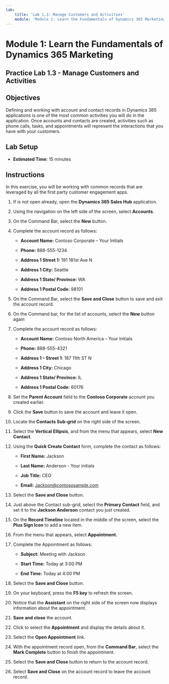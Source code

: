```yaml
---
lab:
    title: 'Lab 1.3: Manage Customers and Activities'
    module: 'Module 1: Learn the Fundamentals of Dynamics 365 Marketing'
---
```


Module 1: Learn the Fundamentals of Dynamics 365 Marketing
========================

## Practice Lab 1.3 - Manage Customers and Activities

## Objectives

Defining and working with account and contact records in Dynamics 365 applications is one of the most common activities you will do in the application. Once accounts and contacts are created, activities such as phone calls, tasks, and appointments will represent the interactions that you have with your customers.

## Lab Setup

  - **Estimated Time**: 15 minutes

## Instructions

In this exercise, you will be working with common records that are leveraged by all the first party customer engagement apps. 

1. If is not open already, open the **Dynamics 365 Sales Hub** application. 

2. Using the navigation on the left side of the screen, select **Accounts**. 

3. On the Command Bar, select the **New** button.

4. Complete the account record as follows:

	- **Account Name:** Contoso Corporate – Your Initials

	- **Phone:** 888-555-1234

	- **Address 1 Street 1:** 191 181st Ave N

	- **Address 1 City:** Seattle

	- **Address 1 State/ Province:** WA

	- **Address 1 Postal Code:** 98101

5. On the Command Bar, select the **Save and Close** button to save and exit the account record.

6. On the Command bar, for the list of accounts, select the **New** button again

7. Complete the account record as follows:

	- **Account Name:** Contoso North America – Your Initials

	- **Phone:** 888-555-4321

	- **Address 1 – Street 1**: 187 11th ST N

	- **Address 1 City:** Chicago

	- **Address 1 State/ Province:** IL

	- **Address 1 Postal Code:** 60176

8. Set the **Parent Account** field to the **Contoso Corporate** account you created earlier. 

9. Click the **Save** button to save the account and leave it open. 

10. Locate the **Contacts Sub-grid** on the right side of the screen. 

11. Select the **Vertical Ellipsis**, and from the menu that appears, select **New Contact**. 

12. Using the **Quick Create Contact** form, complete the contact as follows:

	- **First Name:** Jackson

	- **Last Name:** Anderson - Your initials

	- **Job Title:** CEO

	- **Email:** Jackson@contososample.com

13. Select the **Save and Close** button.

14. Just above the Contact sub-grid, select the **Primary Contact** field, and set it to the **Jackson Anderson** contact you just created. 

15. On the **Record Timeline** located in the middle of the screen, select the **Plus Sign Icon** to add a new item. 

16. From the menu that appears, select **Appointment.**

17. Complete the Appointment as follows:

	- **Subject:** Meeting with Jackson

	- **Start Time:** Today at 3:00 PM

	- **End Time:** Today at 4:00 PM

18. Select the **Save and Close** button. 

19. On your keyboard, press the **F5 key** to refresh the screen. 

20. Notice that the **Assistant** on the right side of the screen now displays information about the appointment. 

21. **Save and close** the account. 

22. Click to select the **Appointment** and display the details about it. 

23. Select the **Open Appointment** link.

24. With the appointment record open, from the **Command Bar**, select the **Mark Complete** button to finish the appointment. 

25. Select the **Save and Close** button to return to the account record. 

26. Select **Save and Close** on the account record to leave the account record. 
